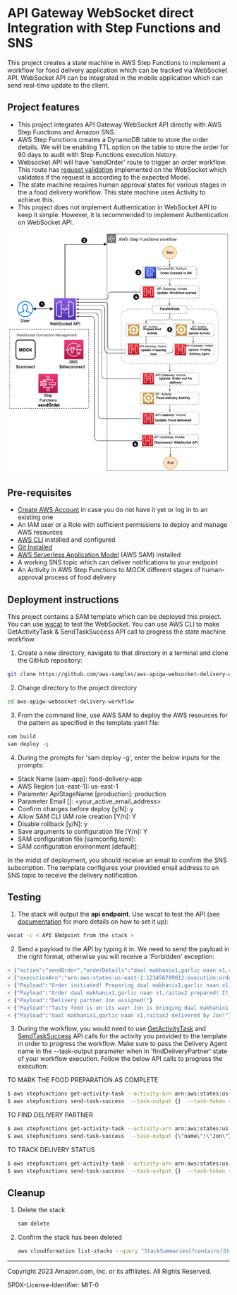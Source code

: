 # API Gateway WebSocket direct Integration with Step Functions and SNS

This project creates a state machine in AWS Step Functions to implement a workflow for food delivery application which can be tracked via WebSocket API. WebSocket API can be integrated in the mobile application which can send real-time update to the client.

## Project features

* This project integrates API Gateway WebSocket API directly with AWS Step Functions and Amazon SNS.
* AWS Step Functions creates a DynamoDB table to store the order details. We will be enabling TTL option on the table to store the order for 90 days to audit with Step Functions execution history.
* Websocket API will have 'sendOrder' route to trigger an order workflow. This route has [request validation](https://docs.aws.amazon.com/apigateway/latest/developerguide/websocket-api-request-validation.html) implemented on the WebSocket which validates if the request is according to the expected Model. 
* The state machine requires human approval states for various stages in the a food delivery workflow. This state machine uses Activity to achieve this. 
* This project does not implement Authentication in WebSocket API to keep it simple. However, it is recommended to implement Authentication on WebSocket API.

![Diagram](/ws-sf-sns.png)

## Pre-requisites

* [Create AWS Account](https://portal.aws.amazon.com/gp/aws/developer/registration/index.html) in case you do not have it yet or log in to an existing one
* An IAM user or a Role with sufficient permissions to deploy and manage AWS resources
* [AWS CLI](https://docs.aws.amazon.com/cli/latest/userguide/install-cliv2.html) installed and configured
* [Git Installed](https://git-scm.com/book/en/v2/Getting-Started-Installing-Git)
* [AWS Serverless Application Model](https://docs.aws.amazon.com/serverless-application-model/latest/developerguide/serverless-sam-cli-install.html) (AWS SAM) installed
* A working SNS topic which can deliver notifications to your endpoint
* An Activity in AWS Step Functions to MOCK different stages of human-approval process of food delivery

## Deployment instructions

This project contains a SAM template which can be deployed this project. You can use [wscat](https://docs.aws.amazon.com/apigateway/latest/developerguide/apigateway-how-to-call-websocket-api-wscat.html) to test the WebSocket. You can use AWS CLI to make GetActivityTask & SendTaskSuccess API call to progress the state machine workflow.

1. Create a new directory, navigate to that directory in a terminal and clone the GitHub repository:
```bash
git clone https://github.com/aws-samples/aws-apigw-websocket-delivery-workflow.git
```
2. Change directory to the project directory
```bash
cd aws-apigw-websocket-delivery-workflow
```
3. From the command line, use AWS SAM to deploy the AWS resources for the pattern as specified in the template.yaml file:
```bash
sam build
sam deploy -g
```
4. During the prompts for 'sam deploy -g', enter the below inputs for the prompts:
* Stack Name [sam-app]: food-delivery-app
* AWS Region [us-east-1]: us-east-1
* Parameter ApiStageName [production]: production
* Parameter Email []: <your_active_email_address>
* Confirm changes before deploy [y/N]: y
* Allow SAM CLI IAM role creation [Y/n]: Y
* Disable rollback [y/N]: y
* Save arguments to configuration file [Y/n]: Y
* SAM configuration file [samconfig.toml]:
* SAM configuration environment [default]:

In the midst of deployment, you should receive an email to confirm the SNS subscription. The template configures your provided email address to an SNS topic to receive the delivery notification.

## Testing

1. The stack will output the **api endpoint**. Use wscat to test the API (see [documentation](https://docs.aws.amazon.com/apigateway/latest/developerguide/apigateway-how-to-call-websocket-api-wscat.html) for more details on how to set it up):

```bash
wscat -c < API ENdpoint from the stack >
```
2. Send a payload to the API by typing it in. We need to send the payload in the right format, otherwise you will receive a 'Forbidden' exception:
```bash
> {"action":"sendOrder","orderDetails":"daal makhanix1,garlic naan x1,raitax2","customerId":"2211","restaurantDetails":"NewDeliRestaurant"}
< {"executionArn":"arn:aws:states:us-east-1:123456789012:execution:orderWorkflow-9GwbXOgAhILw:8b639bdd-0cbf-4a33-af8b-e04f2d3dd327","startDate":1.686509515191E9}
< {"Payload":"Order initiated! Preparing daal makhanix1,garlic naan x1,raitax2 and looking for a delivery partner!"}
< {"Payload":"Order daal makhanix1,garlic naan x1,raitax2 prepared! It will reach you soon."}
< {"Payload":"Delivery partner Jon assigned!"}
< {"Payload":"Tasty food is on its way! Jon is bringing daal makhanix1,garlic naan x1,raitax2!"}
< {"Payload":"daal makhanix1,garlic naan x1,raitax2 delivered by Jon!"}
```
3. During the workflow, you would need to use [GetActivityTask](https://docs.aws.amazon.com/step-functions/latest/apireference/API_GetActivityTask.html) and [SendTaskSuccess](https://docs.aws.amazon.com/step-functions/latest/apireference/API_SendTaskSuccess.html) API calls for the activity you provided to the template in order to progress the workflow. Make sure to pass the Delivery Agent name in the --task-output parameter when in 'findDeliveryPartner' state of your workflow execution. Follow the below API calls to progress the execution:

TO MARK THE FOOD PREPARATION AS COMPLETE
```bash
$ aws stepfunctions get-activity-task --activity-arn arn:aws:states:us-east-1:123456789012:activity:prepareFoodActivity
$ aws stepfunctions send-task-success  --task-output {}  --task-token <TASK_TOKEN_RECEIVED_FROM_PREVIOUS_STEP>
```
TO FIND DELIVERY PARTNER
```bash
$ aws stepfunctions get-activity-task --activity-arn arn:aws:states:us-east-1:123456789012:activity:findDeliveryPartnerActivity
$ aws stepfunctions send-task-success  --task-output {\"name\":\"Jon\"} --task-token <TASK_TOKEN_RECEIVED_FROM_PREVIOUS_STEP>
```
TO TRACK DELIVERY STATUS
```bash
$ aws stepfunctions get-activity-task --activity-arn arn:aws:states:us-east-1:123456789012:activity:deliveryStatusActivity
$ aws stepfunctions send-task-success  --task-output {}  --task-token <TASK_TOKEN_RECEIVED_FROM_PREVIOUS_STEP>
```

## Cleanup
 
1. Delete the stack
    ```bash
    sam delete
    ```
2. Confirm the stack has been deleted
    ```bash
    aws cloudformation list-stacks --query "StackSummaries[?contains(StackName,'STACK_NAME')].StackStatus"
    ```
----
Copyright 2023 Amazon.com, Inc. or its affiliates. All Rights Reserved.

SPDX-License-Identifier: MIT-0